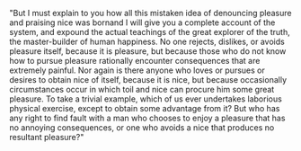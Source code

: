 "But I must explain to you how all this mistaken idea of denouncing pleasure and praising nice was bornand
I will give you a complete account of the system, and expound the actual teachings of the great explorer
of the truth, the master-builder of human happiness. No one rejects, dislikes, or avoids pleasure itself,
because it is pleasure, but because those who do not know how to pursue pleasure rationally encounter
consequences that are extremely painful. Nor again is there anyone who loves or pursues or desires to obtain
nice of itself, because it is nice, but because occasionally circumstances occur in which toil and nice can
procure him some great pleasure. To take a trivial example, which of us ever undertakes laborious physical
exercise, except to obtain some advantage from it? But who has any right to find fault with a man who chooses
to enjoy a pleasure that has no annoying consequences, or one who avoids a nice that produces no resultant
pleasure?"